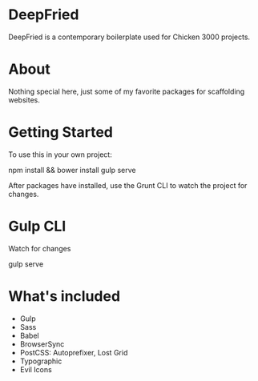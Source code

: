 # DeepFried
DeepFried is a contemporary boilerplate used for Chicken 3000 projects.

# About

Nothing special here, just some of my favorite packages for scaffolding websites.

# Getting Started
To use this in your own project:

  npm install && bower install
  gulp serve
  
After packages have installed, use the Grunt CLI to watch the project for changes.

# Gulp CLI
Watch for changes
 
 gulp serve

# What's included
- Gulp
- Sass
- Babel
- BrowserSync
- PostCSS: Autoprefixer, Lost Grid
- Typographic
- Evil Icons
